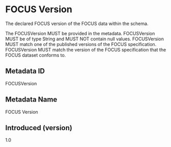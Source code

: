 # FOCUS Version

The declared FOCUS version of the FOCUS data within the schema.

The FOCUSVersion MUST be provided in the metadata. FOCUSVersion MUST be of type String and MUST NOT contain null values. FOCUSVersion MUST match one of the published versions of the FOCUS specification. FOCUSVersion MUST match the version of the FOCUS specification that the FOCUS dataset conforms to.

## Metadata ID

FOCUSVersion

## Metadata Name

FOCUS Version

## Introduced (version)

1.0
